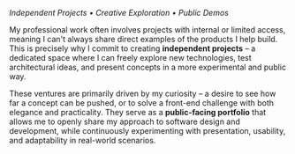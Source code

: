*Independent Projects • Creative Exploration • Public Demos*

My professional work often involves projects with internal or limited access, meaning I can't always share direct examples of the products I help build. This is precisely why I commit to creating **independent projects** – a dedicated space where I can freely explore new technologies, test architectural ideas, and present concepts in a more experimental and public way.

These ventures are primarily driven by my curiosity – a desire to see how far a concept can be pushed, or to solve a front-end challenge with both elegance and practicality. They serve as a **public-facing portfolio** that allows me to openly share my approach to software design and development, while continuously experimenting with presentation, usability, and adaptability in real-world scenarios.